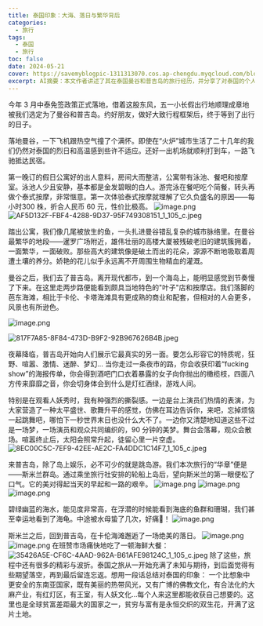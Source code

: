 ```yaml
---
title: 泰国印象：大海、落日与繁华背后
categories:
  - 旅行
tags:
  - 泰国
  - 旅行
toc: false
date: 2024-05-21
cover: https://savemyblogpic-1311313070.cos.ap-chengdu.myqcloud.com/blogpicture/202406091616662.png
excerpt: AI摘要：本文作者讲述了其在泰国曼谷和普吉岛的旅行经历，并分享了对泰国的个人感受。作者通过对曼谷的城市繁华和普吉岛的海岛风光的描述，展现了泰国既有现代化的都市景观，又有热带海滨的自然美景。最后作者总结了对泰国的整体印象，认为泰国是一个既充满活力又充满矛盾的国家，既有美丽的自然风光和丰富的文化，也有贫富差距和社会问题。
---
```


今年 3 月中泰免签政策正式落地，借着这股东风，五一小长假出行地顺理成章地被我们选定为了曼谷和普吉岛。约好朋友，做好大致行程框架后，终于等到了出行的日子。

落地曼谷，一下飞机跟热空气撞了个满怀。即使在“火炉”城市生活了二十几年的我们仍然对泰国的烈日和高温感到些许不适应。还好一出机场就顺利打到车，一路飞驰抵达民宿。

第一晚订的假日公寓好的出人意料，房间大而整洁，公寓带有泳池、餐吧和按摩室。泳池人少且安静，基本都是金发碧眼的白人。游完泳在餐吧吃个简餐，转头再做个泰式按摩，非常惬意。第一次体验泰式按摩就理解了它久负盛名的原因——每小时300 株，折合人民币 60 元，性价比极高。
![image.png](https://savemyblogpic-1311313070.cos.ap-chengdu.myqcloud.com/blogpicture/202406091438588.png)
![AF5D132F-FBF4-4288-9D37-95F749308151_1_105_c.jpeg](https://savemyblogpic-1311313070.cos.ap-chengdu.myqcloud.com/blogpicture/AF5D132F-FBF4-4288-9D37-95F749308151_1_105_c.jpeg)

踏出公寓，我们像几尾被放生的鱼，一头扎进曼谷错乱复杂的城市脉络里。在曼谷最繁华的地段——暹罗广场附近，雄伟壮丽的高楼大厦被残破老旧的建筑簇拥着，一面繁华，一面破败。那些高大的建筑像是破土而出的花朵，源源不断地吸取着周遭土壤的养分。娇艳的花儿似乎永远离不开周围生物精血的灌溉。

曼谷之后，我们去了普吉岛。离开现代都市，到一个海岛上，能明显感觉到节奏慢了下来。在这里走两步路便能看到颇具当地特色的"叶子"店和按摩店。我们落脚的芭东海滩，相比于卡伦、卡塔海滩具有更成熟的商业和配套，但相对的人会更多，风景也有所逊色。

![image.png](https://savemyblogpic-1311313070.cos.ap-chengdu.myqcloud.com/blogpicture/202406091531778.png)

![817F7A85-8F84-473D-B9F2-92B967626B4B.jpeg](https://savemyblogpic-1311313070.cos.ap-chengdu.myqcloud.com/blogpicture/817F7A85-8F84-473D-B9F2-92B967626B4B.jpeg)

夜幕降临，普吉岛开始向人们展示它最真实的另一面。要怎么形容它的特质呢，狂野、喧嚣、激情、迷醉、梦幻... 当你走过一条夜市的路，你会收获印着“fucking show”的海报传单，你会得到酒吧门口衣着暴露的女子向你抛出的橄榄枝，四面八方传来靡靡之音，你会切身体会到什么是灯红酒绿，游戏人间。

特别是在观看人妖秀时，我有种强烈的撕裂感。一边是台上演员们热情的表演，为大家营造了一种太平盛世、歌舞升平的感觉，仿佛在耳边告诉你，来吧，忘掉烦恼一起跳舞吧，哪怕下一秒世界末日也没什么大不了。一边你又清楚地知道这些不过是一场梦，一场演员和观众共同编织的，90 分钟的美梦。舞台会落幕，观众会散场。喧嚣终止后，太阳会照常升起，徒留心里一片空虚。
![8EC00C5C-7EF9-42EE-AE2C-FA4DDC1C14F7_1_105_c.jpeg](https://savemyblogpic-1311313070.cos.ap-chengdu.myqcloud.com/blogpicture/8EC00C5C-7EF9-42EE-AE2C-FA4DDC1C14F7_1_105_c.jpeg)

来普吉岛，除了岛上娱乐，必不可少的就是跳岛游。我们本次旅行的“华章”便是——斯米兰群岛。通过乘坐旅行社安排的轮船上岛后，望向斯米兰的第一眼便松了口气。它的美对得起当天的早起和一路的艰辛。
![image.png](https://savemyblogpic-1311313070.cos.ap-chengdu.myqcloud.com/blogpicture/202406091616662.png)
![image.png](https://savemyblogpic-1311313070.cos.ap-chengdu.myqcloud.com/blogpicture/202406091623079.png)
![image.png](https://savemyblogpic-1311313070.cos.ap-chengdu.myqcloud.com/blogpicture/202406091625022.png)

碧绿幽蓝的海水，能见度非常高，在浮潜的时候能看到海底的鱼群和珊瑚，我们甚至幸运地看到了海龟。中途被水母蛰了几次，好痛💢！
![image.png](https://savemyblogpic-1311313070.cos.ap-chengdu.myqcloud.com/blogpicture/202406091632622.png)

斯米兰之后，回到普吉岛，在卡伦海滩邂逅了一场绝美的落日。
![image.png](https://savemyblogpic-1311313070.cos.ap-chengdu.myqcloud.com/blogpicture/202406091637968.png)
![image.png](https://savemyblogpic-1311313070.cos.ap-chengdu.myqcloud.com/blogpicture/202406091640847.png)
在班赞市场痛快地吃了一顿海鲜大餐：
![35426A5E-CF6C-4AAD-962A-B61AFE98124C_1_105_c.jpeg](https://savemyblogpic-1311313070.cos.ap-chengdu.myqcloud.com/blogpicture/35426A5E-CF6C-4AAD-962A-B61AFE98124C_1_105_c.jpeg)
除了这些，旅程中还有很多的精彩与波折。泰国之旅从一开始充满了未知与期待，到后面觉得有些期望落空，再到最后留连忘返。想用一段话总结对泰国的印象：
一个比想象中更安全的东南亚国家，既有美丽的热带风光，又有广博的佛教文化，有合法化的大麻产业，有红灯区，有王室，有人妖文化...每个人来这里都能收获自己想要的。这里也是全球贫富差距最大的国家之一，贫穷与富有是永恒交织的双生花，开满了这片土地。